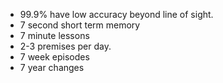 - 99.9% have low accuracy beyond line of sight.
- 7 second short term memory
- 7 minute lessons
- 2-3 premises per day.
- 7 week episodes
- 7 year changes